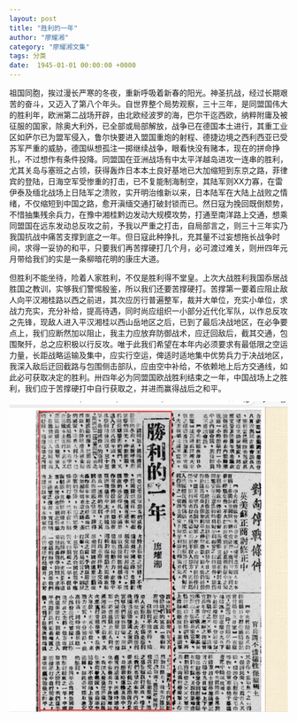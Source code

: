 ```yaml
---
layout: post
title: "胜利的一年"
author: "廖耀湘"
category: "廖耀湘文集"
tags: 分类
date:  1945-01-01 00:00:00 +0000
---
```


祖国同胞，挨过漫长严寒的冬夜，重新呼吸着新春的阳光。神圣抗战，经过长期艰苦的奋斗，又迈入了第八个年头。自世界整个局势观察，三十三年，是同盟国伟大的胜利年，欧洲第二战场开辟，由北欧经波罗的海，巴尔干迄西欧，纳粹附庸及被征服的国家，除奥大利外，已全部或局部解放，战争已在德国本土进行，其重工业区如萨尔已为盟军侵入，鲁尔快要进入盟国重炮的射程、德捷边境之西利西亚已受苏军严重的威胁，德国纵想孤注一掷继续战争，眼看快没有赌本，现在的拼命挣扎，不过想作有条件投降。同盟国在亚洲战场有中太平洋越岛进攻一连串的胜利，尤其关岛与塞班之占领，获得轰炸日本本土良好基地已大加缩短到东京之路，菲律宾的登陆，日海空军受惨重的打击，已不复能制海制空，其陆军则XX力寡，在雷伊泰及缅北战场上日陆军之溃败，实开明治维新以来，日本陆军在大陆上战败之情绪，不仅缩短到中国之路，愈开滇缅交通打破封锁而已。然日寇为挽回既倒颓势，不惜抽集残余兵力，在豫中湘桂黔边发动大规模攻势，打通至南洋路上交通，想乘同盟国在远东发动总反攻之前，予我以严重之打击，自局部言之，则三十三年实乃我国抗战中痛苦支撑到底之一年。但日寇此种挣扎，充其量不过妄想拖长战争时间，求得一妥协的和平，只要我们再苦撑硬打几个月，必可渡过难关，则卅四年元月带给我们的实是一条柳暗花明的康庄大道。

但胜利不能坐待，险着人家胜利，不仅是胜利得不堂皇。上次大战胜利我国忝居战胜国之教训，实够我们警惕殷鉴，所以我们还要苦撑硬打。苦撑第一要着应阻止敌人向平汉湘桂路以西之前进，其次应厉行普遍整军，裁并大单位，充实小单位，求战力充实，充分补给，提高待遇，同时尚应组织一小部分近代化军队，以作总反攻之先锋，现敌人进入平汉湘桂以西山岳地区之后，已到了最后决战地区，在必争要点上，我们应断然加以阻止，我主力应放弃防御战术，应迂回敌后，截其交通，包围聚歼，总之应积极以行反攻。唯于此我们希望在本年内必须要求有最低限之空运力量，长距战略运输及集中，应实行空运，俾适时适地集中优势兵力于决战地区，我深入敌后迂回截路与包围侧击部队，应由空中补给，不依赖地上后方交通线，如此必可获取决定的胜利。卅四年必为同盟国欧战胜利结束之一年，中国战场上之胜利，我们应于苦撑硬打中自行获取之，并进而赢得战后之和平。



>*<!-- 录入校对：佚名 -->*

![胜利的一年](../assets/images/newspapers/胜利的一年.png)

